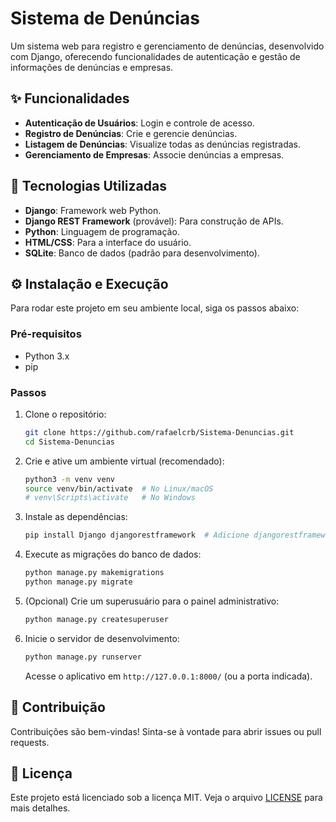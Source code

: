 # Sistema de Denúncias

Um sistema web para registro e gerenciamento de denúncias, desenvolvido com Django, oferecendo funcionalidades de autenticação e gestão de informações de denúncias e empresas.

## ✨ Funcionalidades

*   **Autenticação de Usuários**: Login e controle de acesso.
*   **Registro de Denúncias**: Crie e gerencie denúncias.
*   **Listagem de Denúncias**: Visualize todas as denúncias registradas.
*   **Gerenciamento de Empresas**: Associe denúncias a empresas.

## 🚀 Tecnologias Utilizadas

*   **Django**: Framework web Python.
*   **Django REST Framework** (provável): Para construção de APIs.
*   **Python**: Linguagem de programação.
*   **HTML/CSS**: Para a interface do usuário.
*   **SQLite**: Banco de dados (padrão para desenvolvimento).

## ⚙️ Instalação e Execução

Para rodar este projeto em seu ambiente local, siga os passos abaixo:

### Pré-requisitos

*   Python 3.x
*   pip

### Passos

1.  Clone o repositório:
    ```bash
    git clone https://github.com/rafaelcrb/Sistema-Denuncias.git
    cd Sistema-Denuncias
    ```
2.  Crie e ative um ambiente virtual (recomendado):
    ```bash
    python3 -m venv venv
    source venv/bin/activate  # No Linux/macOS
    # venv\Scripts\activate   # No Windows
    ```
3.  Instale as dependências:
    ```bash
    pip install Django djangorestframework  # Adicione djangorestframework se for usado
    ```
4.  Execute as migrações do banco de dados:
    ```bash
    python manage.py makemigrations
    python manage.py migrate
    ```
5.  (Opcional) Crie um superusuário para o painel administrativo:
    ```bash
    python manage.py createsuperuser
    ```
6.  Inicie o servidor de desenvolvimento:
    ```bash
    python manage.py runserver
    ```
    Acesse o aplicativo em `http://127.0.0.1:8000/` (ou a porta indicada).

## 🤝 Contribuição

Contribuições são bem-vindas! Sinta-se à vontade para abrir issues ou pull requests.

## 📄 Licença

Este projeto está licenciado sob a licença MIT. Veja o arquivo [LICENSE](LICENSE) para mais detalhes.


